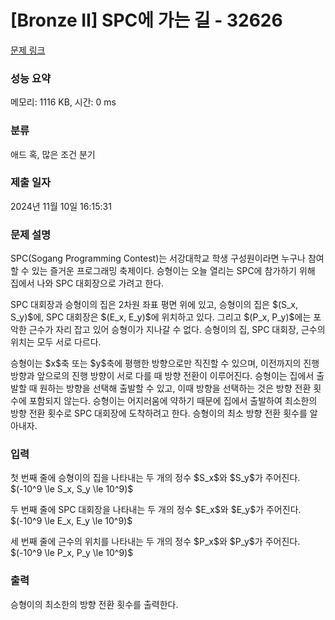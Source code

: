 # [Bronze II] SPC에 가는 길 - 32626 

[문제 링크](https://www.acmicpc.net/problem/32626) 

### 성능 요약

메모리: 1116 KB, 시간: 0 ms

### 분류

애드 혹, 많은 조건 분기

### 제출 일자

2024년 11월 10일 16:15:31

### 문제 설명

<p>SPC(Sogang Programming Contest)는 서강대학교 학생 구성원이라면 누구나 참여할 수 있는 즐거운 프로그래밍 축제이다. 승형이는 오늘 열리는 SPC에 참가하기 위해 집에서 나와 SPC 대회장으로 가려고 한다.</p>

<p>SPC 대회장과 승형이의 집은 2차원 좌표 평면 위에 있고, 승형이의 집은 $(S_x, S_y)$에, SPC 대회장은 $(E_x, E_y)$에 위치하고 있다. 그리고 $(P_x, P_y)$에는 포악한 근수가 자리 잡고 있어 승형이가 지나갈 수 없다. 승형이의 집, SPC 대회장, 근수의 위치는 모두 서로 다르다.</p>

<p>승형이는 $x$축 또는 $y$축에 평행한 방향으로만 직진할 수 있으며, 이전까지의 진행 방향과 앞으로의 진행 방향이 서로 다를 때 방향 전환이 이루어진다. 승형이는 집에서 출발할 때 원하는 방향을 선택해 출발할 수 있고, 이때 방향을 선택하는 것은 방향 전환 횟수에 포함되지 않는다. 승형이는 어지러움에 약하기 때문에 집에서 출발하여 최소한의 방향 전환 횟수로 SPC 대회장에 도착하려고 한다. 승형이의 최소 방향 전환 횟수를 알아내자.</p>

### 입력 

 <p>첫 번째 줄에 승형이의 집을 나타내는 두 개의 정수 $S_x$와 $S_y$가 주어진다. $(-10^9 \le S_x, S_y \le 10^9)$</p>

<p>두 번째 줄에 SPC 대회장을 나타내는 두 개의 정수 $E_x$와 $E_y$가 주어진다. $(-10^9 \le E_x, E_y \le 10^9)$</p>

<p>세 번째 줄에 근수의 위치를 나타내는 두 개의 정수 $P_x$와 $P_y$가 주어진다. $(-10^9 \le P_x, P_y \le 10^9)$</p>

### 출력 

 <p>승형이의 최소한의 방향 전환 횟수를 출력한다.</p>

